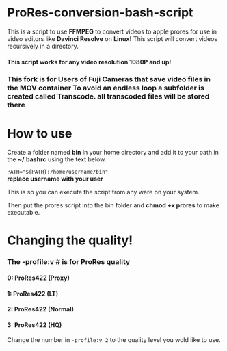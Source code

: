 # ProRes-conversion-bash-script
This is a script to use **FFMPEG** to convert videos to apple prores for use in video editors like **Davinci Resolve** on **Linux!**  This script will convert videos recursively in a directory.

#### This script works for any video resolution 1080P and up!
### This fork is for Users of Fuji Cameras that save video files in the MOV container To avoid an endless loop a subfolder is created called Transcode.  all transcoded files will be stored there
# How to use

Create a folder named **bin** in your home directory and add it to your path in the **~/.bashrc** using the text below.

`PATH="${PATH}:/home/username/bin"`  
**replace username with your user**

This is so you can execute the script from any ware on your system.

Then put the prores script into the bin folder and **chmod +x prores** to make executable.

# Changing the quality!

### The -profile:v # is for ProRes quality
#### 0: ProRes422 (Proxy)
#### 1: ProRes422 (LT)
#### 2: ProRes422 (Normal)
#### 3: ProRes422 (HQ)

Change the number in `-profile:v 2` to the quality level you wold like to use.
